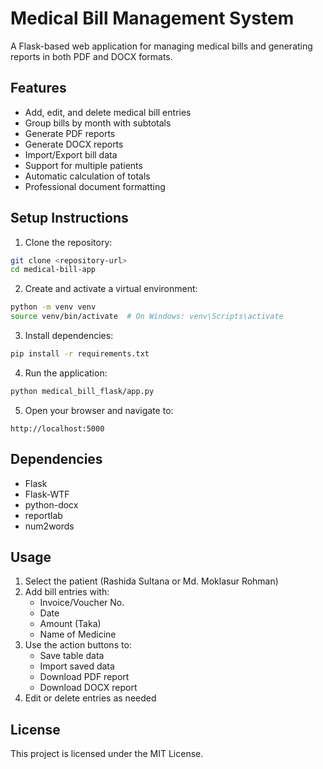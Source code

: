 # Medical Bill Management System

A Flask-based web application for managing medical bills and generating reports in both PDF and DOCX formats.

## Features

- Add, edit, and delete medical bill entries
- Group bills by month with subtotals
- Generate PDF reports
- Generate DOCX reports
- Import/Export bill data
- Support for multiple patients
- Automatic calculation of totals
- Professional document formatting

## Setup Instructions

1. Clone the repository:
```bash
git clone <repository-url>
cd medical-bill-app
```

2. Create and activate a virtual environment:
```bash
python -m venv venv
source venv/bin/activate  # On Windows: venv\Scripts\activate
```

3. Install dependencies:
```bash
pip install -r requirements.txt
```

4. Run the application:
```bash
python medical_bill_flask/app.py
```

5. Open your browser and navigate to:
```
http://localhost:5000
```

## Dependencies

- Flask
- Flask-WTF
- python-docx
- reportlab
- num2words

## Usage

1. Select the patient (Rashida Sultana or Md. Moklasur Rohman)
2. Add bill entries with:
   - Invoice/Voucher No.
   - Date
   - Amount (Taka)
   - Name of Medicine
3. Use the action buttons to:
   - Save table data
   - Import saved data
   - Download PDF report
   - Download DOCX report
4. Edit or delete entries as needed

## License

This project is licensed under the MIT License. 